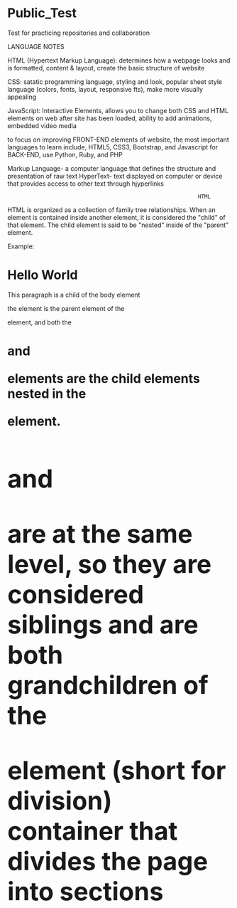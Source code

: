 # Public_Test
Test for practicing repositories and collaboration 

LANGUAGE NOTES



HTML (Hypertext Markup Language): determines how a webpage looks and is formatted, content  & layout, create the basic structure of website

CSS: satatic programming language, styling and look, popular sheet style language (colors, fonts, layout, responsive fts), make more visually appealing

JavaScript: Interactive Elements, allows you to change both CSS and HTML elements on web after site has been loaded, ability to add animations,
embedded video media

to focus on improving FRONT-END elements of website, the most important languages to learn include, HTML5, CSS3, Bootstrap, and Javascript
for BACK-END, use Python, Ruby, and PHP

Markup Language- a computer language that defines the  structure and presentation of raw text
HyperText- text displayed on computer or device that provides access to other text through hjyperlinks


                                                                HTML
HTML is organized as a collection of family tree relationships. When an element is contained inside another element, it is considered the "child" of that element. The child element is said to be "nested" inside of the "parent" element. 

Example:

<body>
  <h1>Hello World</h1>
  <p>This paragraph is a child of the body element</p>
  <div>
    
  </div> 
</body>

the <body> element is the parent element of the <div> element, and both the <h1> and <p> elements are the child elements nested in the <div> element. <h1> and <p> are at the same level, so they are considered siblings and are both grandchildren of the <body> 

<div> element (short for division) container that divides the page into sections